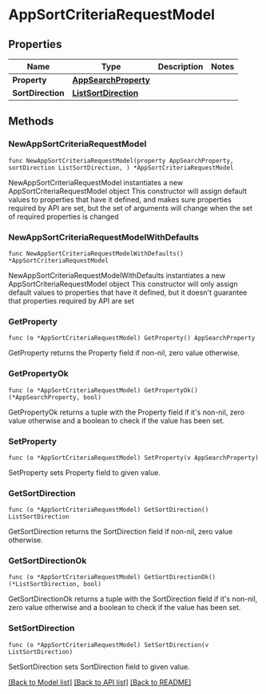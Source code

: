 # AppSortCriteriaRequestModel

## Properties

Name | Type | Description | Notes
------------ | ------------- | ------------- | -------------
**Property** | [**AppSearchProperty**](AppSearchProperty.md) |  | 
**SortDirection** | [**ListSortDirection**](ListSortDirection.md) |  | 

## Methods

### NewAppSortCriteriaRequestModel

`func NewAppSortCriteriaRequestModel(property AppSearchProperty, sortDirection ListSortDirection, ) *AppSortCriteriaRequestModel`

NewAppSortCriteriaRequestModel instantiates a new AppSortCriteriaRequestModel object
This constructor will assign default values to properties that have it defined,
and makes sure properties required by API are set, but the set of arguments
will change when the set of required properties is changed

### NewAppSortCriteriaRequestModelWithDefaults

`func NewAppSortCriteriaRequestModelWithDefaults() *AppSortCriteriaRequestModel`

NewAppSortCriteriaRequestModelWithDefaults instantiates a new AppSortCriteriaRequestModel object
This constructor will only assign default values to properties that have it defined,
but it doesn't guarantee that properties required by API are set

### GetProperty

`func (o *AppSortCriteriaRequestModel) GetProperty() AppSearchProperty`

GetProperty returns the Property field if non-nil, zero value otherwise.

### GetPropertyOk

`func (o *AppSortCriteriaRequestModel) GetPropertyOk() (*AppSearchProperty, bool)`

GetPropertyOk returns a tuple with the Property field if it's non-nil, zero value otherwise
and a boolean to check if the value has been set.

### SetProperty

`func (o *AppSortCriteriaRequestModel) SetProperty(v AppSearchProperty)`

SetProperty sets Property field to given value.


### GetSortDirection

`func (o *AppSortCriteriaRequestModel) GetSortDirection() ListSortDirection`

GetSortDirection returns the SortDirection field if non-nil, zero value otherwise.

### GetSortDirectionOk

`func (o *AppSortCriteriaRequestModel) GetSortDirectionOk() (*ListSortDirection, bool)`

GetSortDirectionOk returns a tuple with the SortDirection field if it's non-nil, zero value otherwise
and a boolean to check if the value has been set.

### SetSortDirection

`func (o *AppSortCriteriaRequestModel) SetSortDirection(v ListSortDirection)`

SetSortDirection sets SortDirection field to given value.



[[Back to Model list]](../README.md#documentation-for-models) [[Back to API list]](../README.md#documentation-for-api-endpoints) [[Back to README]](../README.md)


